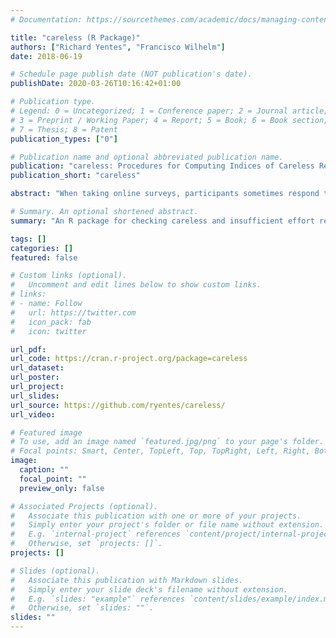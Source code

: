 ```yaml
---
# Documentation: https://sourcethemes.com/academic/docs/managing-content/

title: "careless (R Package)"
authors: ["Richard Yentes", "Francisco Wilhelm"]
date: 2018-06-19

# Schedule page publish date (NOT publication's date).
publishDate: 2020-03-26T10:16:42+01:00

# Publication type.
# Legend: 0 = Uncategorized; 1 = Conference paper; 2 = Journal article;
# 3 = Preprint / Working Paper; 4 = Report; 5 = Book; 6 = Book section;
# 7 = Thesis; 8 = Patent
publication_types: ["0"]

# Publication name and optional abbreviated publication name.
publication: "careless: Procedures for Computing Indices of Careless Responding"
publication_short: "careless"

abstract: "When taking online surveys, participants sometimes respond to items without regard to their content. These types of responses, referred to as careless or insufficient effort responding, constitute significant problems for data quality, leading to distortions in data analysis and hypothesis testing, such as spurious correlations. The 'R' package 'careless' provides solutions designed to detect such careless / insufficient effort responses by allowing easy calculation of indices proposed in the literature. It currently supports the calculation of longstring, even-odd consistency, psychometric synonyms/antonyms, Mahalanobis distance, and intra-individual response variability (also termed inter-item standard deviation). For a review of these methods, see Curran (2016) <doi:10.1016/j.jesp.2015.07.006>."

# Summary. An optional shortened abstract.
summary: "An R package for checking careless and insufficient effort responding."

tags: []
categories: []
featured: false

# Custom links (optional).
#   Uncomment and edit lines below to show custom links.
# links:
# - name: Follow
#   url: https://twitter.com
#   icon_pack: fab
#   icon: twitter

url_pdf:
url_code: https://cran.r-project.org/package=careless
url_dataset:
url_poster:
url_project:
url_slides:
url_source: https://github.com/ryentes/careless/
url_video:

# Featured image
# To use, add an image named `featured.jpg/png` to your page's folder.
# Focal points: Smart, Center, TopLeft, Top, TopRight, Left, Right, BottomLeft, Bottom, BottomRight.
image:
  caption: ""
  focal_point: ""
  preview_only: false

# Associated Projects (optional).
#   Associate this publication with one or more of your projects.
#   Simply enter your project's folder or file name without extension.
#   E.g. `internal-project` references `content/project/internal-project/index.md`.
#   Otherwise, set `projects: []`.
projects: []

# Slides (optional).
#   Associate this publication with Markdown slides.
#   Simply enter your slide deck's filename without extension.
#   E.g. `slides: "example"` references `content/slides/example/index.md`.
#   Otherwise, set `slides: ""`.
slides: ""
---
```

